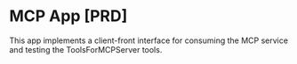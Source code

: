 # MCP App [PRD]

This app implements a client-front interface for consuming the MCP service and testing the ToolsForMCPServer tools.
